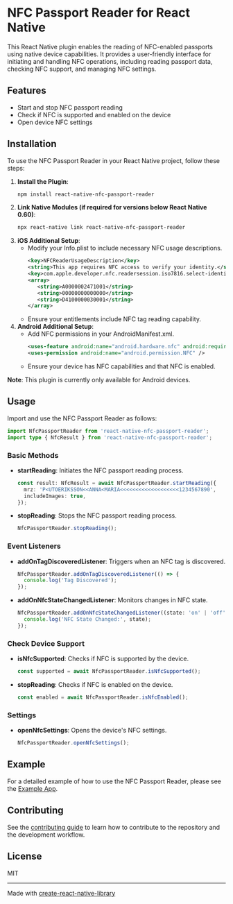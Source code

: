 # NFC Passport Reader for React Native

This React Native plugin enables the reading of NFC-enabled passports using native device capabilities. It provides a user-friendly interface for initiating and handling NFC operations, including reading passport data, checking NFC support, and managing NFC settings.

## Features

- Start and stop NFC passport reading
- Check if NFC is supported and enabled on the device
- Open device NFC settings

## Installation

To use the NFC Passport Reader in your React Native project, follow these steps:

1. **Install the Plugin**:
   ```sh
   npm install react-native-nfc-passport-reader
   ```
2. **Link Native Modules (if required for versions below React Native 0.60)**:
   ```sh
   npx react-native link react-native-nfc-passport-reader
   ```
3. **iOS Additional Setup**:
   - Modify your Info.plist to include necessary NFC usage descriptions.
     ```xml
     <key>NFCReaderUsageDescription</key>
     <string>This app requires NFC access to verify your identity.</string>
     <key>com.apple.developer.nfc.readersession.iso7816.select-identifiers</key>
     <array>
        <string>A0000002471001</string>
        <string>00000000000000</string>
        <string>D4100000030001</string>
     </array>
     ```
   - Ensure your entitlements include NFC tag reading capability.
4. **Android Additional Setup**:
   - Add NFC permissions in your AndroidManifest.xml.
     ```xml
     <uses-feature android:name="android.hardware.nfc" android:required="false" />
     <uses-permission android:name="android.permission.NFC" />
     ```
   - Ensure your device has NFC capabilities and that NFC is enabled.

**Note**: This plugin is currently only available for Android devices.

## Usage

Import and use the NFC Passport Reader as follows:

```ts
import NfcPassportReader from 'react-native-nfc-passport-reader';
import type { NfcResult } from 'react-native-nfc-passport-reader';
```

### Basic Methods

- **startReading**: Initiates the NFC passport reading process.
  ```ts
  const result: NfcResult = await NfcPassportReader.startReading({
    mrz: 'P<UTOERIKSSON<<ANNA<MARIA<<<<<<<<<<<<<<<<<<<1234567890',
    includeImages: true,
  });
  ```
- **stopReading**: Stops the NFC passport reading process.
  ```ts
  NfcPassportReader.stopReading();
  ```

### Event Listeners

- **addOnTagDiscoveredListener**: Triggers when an NFC tag is discovered.
  ```ts
  NfcPassportReader.addOnTagDiscoveredListener(() => {
    console.log('Tag Discovered');
  });
  ```
- **addOnNfcStateChangedListener**: Monitors changes in NFC state.
  ```ts
  NfcPassportReader.addOnNfcStateChangedListener((state: 'on' | 'off') => {
    console.log('NFC State Changed:', state);
  });
  ```

### Check Device Support

- **isNfcSupported**: Checks if NFC is supported by the device.
  ```ts
  const supported = await NfcPassportReader.isNfcSupported();
  ```
- **stopReading**: Checks if NFC is enabled on the device.
  ```ts
  const enabled = await NfcPassportReader.isNfcEnabled();
  ```

### Settings

- **openNfcSettings**: Opens the device's NFC settings.
  ```ts
  NfcPassportReader.openNfcSettings();
  ```

## Example

For a detailed example of how to use the NFC Passport Reader, please see the [Example App](example/src/App.tsx).

## Contributing

See the [contributing guide](CONTRIBUTING.md) to learn how to contribute to the repository and the development workflow.

## License

MIT

---

Made with [create-react-native-library](https://github.com/callstack/react-native-builder-bob)
